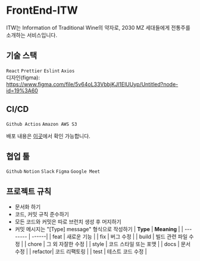 # FrontEnd-ITW
ITW는 Information of Traditional Wine의 약자로, 2030 MZ 세대들에게 전통주를 소개하는 서비스입니다.

기술 스택
---
`React` `Prettier` `Eslint` `Axios`
</br>
디자인(figma): https://www.figma.com/file/5v64oL33VbbjKJl1ElUUyp/Untitled?node-id=19%3A60

CI/CD
---
`Github Actios` `Amazon AWS S3`

배포 내용은 [이곳](http://depth-itw.s3-website.ap-northeast-2.amazonaws.com/)에서 확인 가능합니다.


협업 툴
---
`Github` `Notion` `Slack` `Figma` `Google Meet`

프로젝트 규칙
---
- 문서화 하기
- 코드, 커밋 규칙 준수하기
- 모든 코드와 커밋은 따로 브런치 생성 후 머지하기
- 커밋 메시지는 "[Type] message" 형식으로 작성하기
  | **Type** | **Meaning** |
  | -------- | ------|
  | feat    | 새로운 기능 |
  | fix     | 버그 수정 |
  | build   | 빌드 관련 파일 수정 |
  | chore   | 그 외 자잘한 수정 |
  | style   | 코드 스타일 또는 포맷 |
  | docs    | 문서 수정 |
  | refactor| 코드 리팩토링 |
  | test    | 테스트 코드 수정 |
